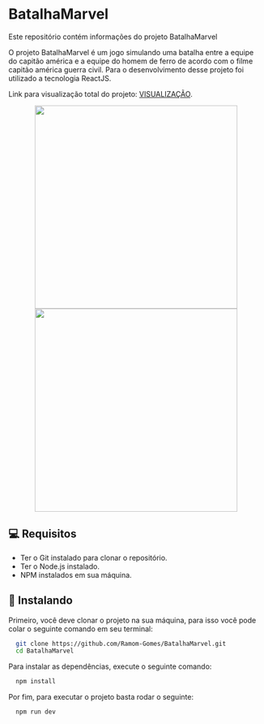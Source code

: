 # BatalhaMarvel

Este repositório contém informações do projeto BatalhaMarvel

O projeto BatalhaMarvel é um jogo simulando uma batalha entre a equipe do capitão américa e a equipe do homem de ferro de acordo 
com o filme capitão américa guerra civil. Para o desenvolvimento desse projeto foi utilizado a tecnologia ReactJS.


Link para visualização total do projeto: [VISUALIZAÇÃO](https://vermillion-licorice-a9b66a.netlify.app/).


<div align="center" display="flex">
  <img src="https://github.com/Ramom-Gomes/BatalhaMarvel/assets/110055468/092bd7ed-6357-4863-8c4d-c6477cd34138" width="400px" />
  <img src="https://github.com/Ramom-Gomes/BatalhaMarvel/assets/110055468/96825a89-b741-4a47-85ec-2e11e3bc8e1c" width="400px" />
</div>




## 💻 Requisitos

* Ter o Git instalado para clonar o repositório.
* Ter o Node.js instalado.
* NPM instalados em sua máquina.




## 🚀 Instalando

Primeiro, você deve clonar o projeto na sua máquina, para isso você pode colar o seguinte comando em seu terminal:

```bash
  git clone https://github.com/Ramom-Gomes/BatalhaMarvel.git
  cd BatalhaMarvel
```
Para instalar as dependências, execute o seguinte comando:

```bash
  npm install
```

Por fim, para executar o projeto basta rodar o seguinte:

```bash
  npm run dev
```
